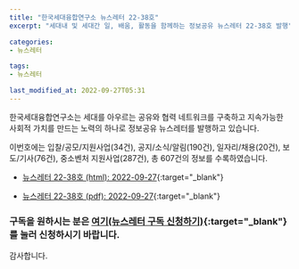 ```yaml
---
title: "한국세대융합연구소 뉴스레터 22-38호"
excerpt: "세대내 및 세대간 일, 배움, 활동을 함께하는 정보공유 뉴스레터 22-38호 발행" 

categories:
- 뉴스레터

tags:
- 뉴스레터

last_modified_at: 2022-09-27T05:31
---
```


한국세대융합연구소는 세대를 아우르는 공유와 협력 네트워크를 구축하고 지속가능한 사회적 가치를 만드는 노력의 하나로 정보공유 뉴스레터를 발행하고 있습니다.

이번호에는 입찰/공모/지원사업(34건), 공지/소식/알림(190건), 일자리/채용(20건), 보도/기사(76건), 중소벤처 지원사업(287건), 총 607건의 정보를 수록하였습니다.

* [뉴스레터 22-38호 (html): 2022-09-27](https://gcrcenter.github.io/assets/htmls/gcrc_news_letter_20220927.html){:target="_blank"}

* [뉴스레터 22-38호 (pdf): 2022-09-27](https://gcrcenter.github.io/assets/pdfs/news_letter_20220927.pdf){:target="_blank"}


### 구독을 원하시는 분은 [여기(뉴스레터 구독 신청하기)](https://forms.gle/MJ5gVHCdunBXXWVB7){:target="_blank"} 를 눌러 신청하시기 바랍니다.


감사합니다.